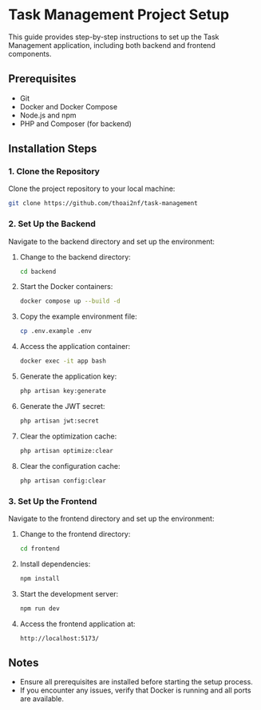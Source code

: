 # Task Management Project Setup

This guide provides step-by-step instructions to set up the Task Management application, including both backend and frontend components.

## Prerequisites
- Git
- Docker and Docker Compose
- Node.js and npm
- PHP and Composer (for backend)

## Installation Steps

### 1. Clone the Repository
Clone the project repository to your local machine:
```bash
git clone https://github.com/thoai2nf/task-management
```

### 2. Set Up the Backend
Navigate to the backend directory and set up the environment:

1. Change to the backend directory:
   ```bash
   cd backend
   ```

2. Start the Docker containers:
   ```bash
   docker compose up --build -d
   ```

3. Copy the example environment file:
   ```bash
   cp .env.example .env
   ```

4. Access the application container:
   ```bash
   docker exec -it app bash
   ```

5. Generate the application key:
   ```bash
   php artisan key:generate
   ```

6. Generate the JWT secret:
   ```bash
   php artisan jwt:secret
   ```

7. Clear the optimization cache:
   ```bash
   php artisan optimize:clear
   ```

8. Clear the configuration cache:
   ```bash
   php artisan config:clear
   ```

### 3. Set Up the Frontend
Navigate to the frontend directory and set up the environment:

1. Change to the frontend directory:
   ```bash
   cd frontend
   ```

2. Install dependencies:
   ```bash
   npm install
   ```

3. Start the development server:
   ```bash
   npm run dev
   ```

4. Access the frontend application at:
   ```
   http://localhost:5173/
   ```

## Notes
- Ensure all prerequisites are installed before starting the setup process.
- If you encounter any issues, verify that Docker is running and all ports are available.